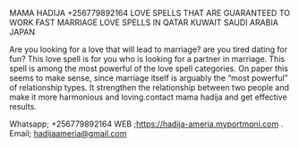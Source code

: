 
MAMA HADIJA +256779892164   LOVE SPELLS THAT ARE GUARANTEED TO WORK FAST  MARRIAGE LOVE SPELLS IN QATAR KUWAIT SAUDI ARABIA JAPAN

 Are you looking for a love that will lead to marriage? are you tired dating for fun? This love spell is for you who is looking for a partner in marriage. This spell is among the most powerful of the love spell categories. On paper this seems to make sense, since marriage itself is arguably the “most powerful” of relationship types. It strengthen the relationship between two people and make it more harmonious and loving.contact mama hadija and get effective results.

 Whatsapp; +256779892164
WEB ;https://hadija-ameria.myportmoni.com .
Email; hadijaameria@gmail.com



<!---
hadijaameria/hadijaameria is a ✨ special ✨ repository because its `README.md` (this file) appears on your GitHub profile.
You can click the Preview link to take a look at your changes.
--->

